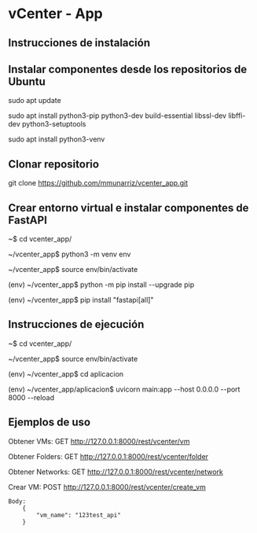 # vCenter - App

## Instrucciones de instalación

## Instalar componentes desde los repositorios de Ubuntu

sudo apt update

sudo apt install python3-pip python3-dev build-essential libssl-dev libffi-dev python3-setuptools

sudo apt install python3-venv

## Clonar repositorio

git clone <https://github.com/mmunarriz/vcenter_app.git>

## Crear entorno virtual e instalar componentes de FastAPI

~$ cd vcenter_app/

~/vcenter_app$ python3 -m venv env

~/vcenter_app$ source env/bin/activate

(env) ~/vcenter_app$ python -m pip install --upgrade pip

(env) ~/vcenter_app$ pip install "fastapi[all]"

## Instrucciones de ejecución

~$ cd vcenter_app/

~/vcenter_app$ source env/bin/activate

(env) ~/vcenter_app$ cd aplicacion

(env) ~/vcenter_app/aplicacion$ uvicorn main:app --host 0.0.0.0 --port 8000 --reload

## Ejemplos de uso

Obtener VMs:
GET <http://127.0.0.1:8000/rest/vcenter/vm>

Obtener Folders:
GET <http://127.0.0.1:8000/rest/vcenter/folder>

Obtener Networks:
GET <http://127.0.0.1:8000/rest/vcenter/network>

Crear VM:
POST <http://127.0.0.1:8000/rest/vcenter/create_vm>

    Body:
        {
            "vm_name": "123test_api"
        }
